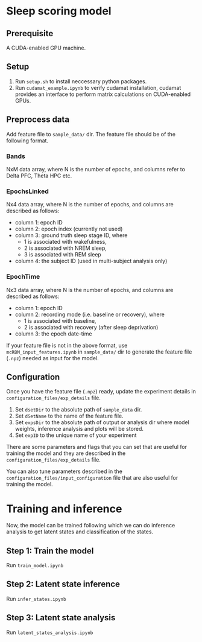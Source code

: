 # Sleep scoring model

## Prerequisite
A CUDA-enabled GPU machine.

## Setup

1. Run `setup.sh` to install neccessary python packages.
2. Run `cudamat_example.ipynb` to verify cudamat installation, cudamat provides an interface to perform matrix calculations on CUDA-enabled GPUs.

## Preprocess data
Add feature file to `sample_data/` dir. The feature file should be of the following format.

### Bands
NxM data array, where N is the number of epochs, and columns refer to Delta PFC, Theta HPC etc.

### EpochsLinked
Nx4 data array, where N is the number of epochs, and columns are described as follows:
- column 1: epoch ID
- column 2: epoch index (currently not used)
- column 3: ground truth sleep stage ID, where
  - 1 is associated with wakefulness,
  - 2 is associated with NREM sleep,
  - 3 is associated with REM sleep
- column 4: the subject ID (used in multi-subject analysis only)

### EpochTime
Nx3 data array, where N is the number of epochs, and columns are described as follows:
- column 1: epoch ID
- column 2: recording mode (i.e. baseline or recovery), where
  - 1 is associated with baseline,
  - 2 is associated with recovery (after sleep deprivation)
- column 3: the epoch date-time

If your feature file is not in the above format, use `mcRBM_input_features.ipynb` in `sample_data/` dir to generate the feature file (`.npz`) needed as input for the model.

## Configuration
Once you have the feature file (`.npz`) ready, update the experiment details in `configuration_files/exp_details` file. 

1. Set `dsetDir` to the absolute path of `sample_data` dir.
2. Set `dSetName` to the name of the feature file.
3. Set `expsDir` to the absolute path of output or analysis dir where model weights, inference analysis and plots will be stored.
4. Set `expID` to the unique name of your experiment

There are some parameters and flags that you can set that are useful for training the model and they are described in the `configuration_files/exp_details` file.

You can also tune parameters described in the `configuration_files/input_configuration` file that are also useful for training the model.


# Training and inference

Now, the model can be trained following which we can do inference analysis to get latent states and classification of the states.

## Step 1: Train the model
Run `train_model.ipynb`
## Step 2: Latent state inference
Run `infer_states.ipynb`
## Step 3: Latent state analysis
Run `latent_states_analysis.ipynb`

